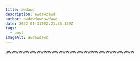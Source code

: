 ```yaml
---
title: awdawd
description: awdawdawd
author: awdawdawdawdawd
date: 2022-01-31T02:21:55.159Z
tags:
  - post
imageAlt: awdawdawd
---
```

awwwwwwwwwwwwwwwwwwwwwwwwwwwwwwwwwww